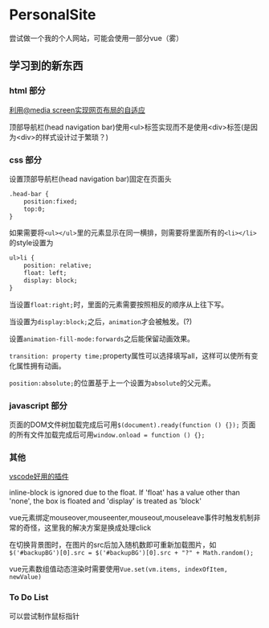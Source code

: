 # PersonalSite

尝试做一个我的个人网站，可能会使用一部分vue（雾）

## 学习到的新东西

### html 部分

[利用@media screen实现网页布局的自适应](https://blog.csdn.net/inuyasha1121/article/details/50777116)

顶部导航栏(head navigation bar)使用\<ul>标签实现而不是使用\<div>标签(是因为\<div>的样式设计过于繁琐？)

### css 部分

设置顶部导航栏(head navigation bar)固定在页面头

``` html
.head-bar {
    position:fixed;
    top:0;
}
```

如果需要将`<ul></ul>`里的元素显示在同一横排，则需要将里面所有的`<li></li>`的style设置为

``` html
ul>li {
    position: relative;
    float: left;
    display: block;
}
```

当设置`float:right;`时，里面的元素需要按照相反的顺序从上往下写。

当设置为`display:block;`之后，`animation`才会被触发。(?)

设置`animation-fill-mode:forwards`之后能保留动画效果。

`transition: property time;`property属性可以选择填写all，这样可以使所有变化属性拥有动画。

`position:absolute;`的位置基于上一个设置为`absolute`的父元素。

### javascript 部分

页面的DOM文件树加载完成后可用`$(document).ready(function () {});`
页面的所有文件加载完成后可用`window.onload = function () {};`

### 其他

[vscode好用的插件](https://segmentfault.com/a/1190000011779959)

inline-block is ignored due to the float. If 'float' has a value other than 'none', the box is floated and 'display' is treated as 'block'

vue元素绑定mouseover,mouseenter,mouseout,mouseleave事件时触发机制非常的奇怪，这里我的解决方案是换成处理click

在切换背景图时，在图片的src后加入随机数即可重新加载图片，如`$('#backupBG')[0].src = $('#backupBG')[0].src + "?" + Math.random();`

vue元素数组值动态渲染时需要使用`Vue.set(vm.items, indexOfItem, newValue)`

### To Do List

可以尝试制作鼠标指针